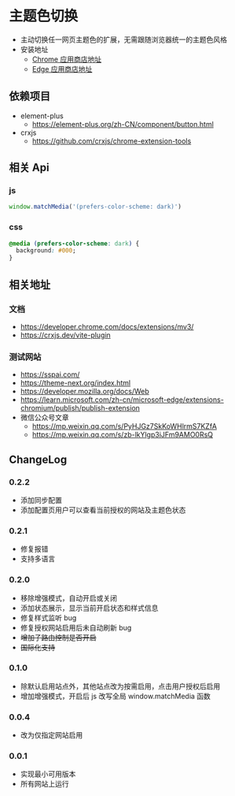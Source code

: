 # 主题色切换

- 主动切换任一网页主题色的扩展，无需跟随浏览器统一的主题色风格
- 安装地址
  - [Chrome 应用商店地址](https://chrome.google.com/webstore/detail/theme-color-switch/mgmpaknickmjdkgacgnkdgakngohhfje)
  - [Edge 应用商店地址](https://microsoftedge.microsoft.com/addons/detail/bmpdefkcildkmjdlcbbpjjinaijpledn)

## 依赖项目

- element-plus
  - https://element-plus.org/zh-CN/component/button.html
- crxjs
  - https://github.com/crxjs/chrome-extension-tools

## 相关 Api

### js

```javascript
window.matchMedia('(prefers-color-scheme: dark)')
```

### css

```css
@media (prefers-color-scheme: dark) {
  background: #000;
}
```

## 相关地址

### 文档

- https://developer.chrome.com/docs/extensions/mv3/
- https://crxjs.dev/vite-plugin

### 测试网站

- https://sspai.com/
- https://theme-next.org/index.html
- https://developer.mozilla.org/docs/Web
- https://learn.microsoft.com/zh-cn/microsoft-edge/extensions-chromium/publish/publish-extension
- 微信公众号文章
  - https://mp.weixin.qq.com/s/PyHJGz7SkKoWHlrmS7KZfA
  - https://mp.weixin.qq.com/s/zb-lkYlgp3iJFm9AMO0RsQ

## ChangeLog

### 0.2.2

- 添加同步配置
- 添加配置页用户可以查看当前授权的网站及主题色状态

### 0.2.1

- 修复报错
- 支持多语言

### 0.2.0

- 移除增强模式，自动开启或关闭
- 添加状态展示，显示当前开启状态和样式信息
- 修复样式监听 bug
- 修复授权网站启用后未自动刷新 bug
- ~~增加子路由控制是否开启~~
- ~~国际化支持~~

### 0.1.0

- 除默认启用站点外，其他站点改为按需启用，点击用户授权后启用
- 增加增强模式，开启后 js 改写全局 window.matchMedia 函数

### 0.0.4

- 改为仅指定网站启用

### 0.0.1

- 实现最小可用版本
- 所有网站上运行
